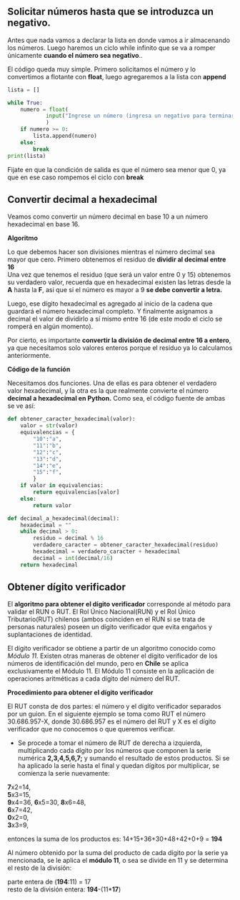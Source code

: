 ## Solicitar números hasta que se introduzca un negativo.  

Antes que nada vamos a declarar la lista en donde vamos a ir almacenando los números. Luego haremos un ciclo while infinito que se va a romper únicamente **cuando el número sea negativo**.. 

El código queda muy simple. Primero solicitamos el número y lo convertimos a flotante con **float**, luego agregaremos a la lista con **append**  

```python
lista = []

while True:
    numero = float(
            input("Ingrese un número (ingresa un negativo para terminar): ")
            )
    if numero >= 0:
        lista.append(numero)
    else:
        break
print(lista)
```

Fijate en que la condición de salida es que el número sea menor que 0, ya que en ese caso rompemos el ciclo con **break** 


## Convertir decimal a hexadecimal  

Veamos como convertir un número decimal en base 10 a un número hexadecimal en base 16. 

**Algoritmo**  

Lo que debemos hacer son divisiones mientras el número decimal sea mayor que cero. Primero obtenemos el residuo de **dividir al decimal entre 16**  
Una vez que tenemos el residuo (que será un valor entre 0 y 15) obtenemos su verdadero valor, recuerda que en hexadecimal existen las letras desde la **A** hasta la **F**, asi que si el número es mayor a 9 **se debe convertir a letra.**  

Luego, ese dígito hexadecimal es agregado al inicio de la cadena que guardará el número hexadecimal completo. Y finalmente asignamos a decimal el valor de dividirlo a sí mismo entre 16 (de este modo el ciclo se romperá en algún momento).  

Por cierto, es importante **convertir la división de decimal entre 16 a entero**, ya que necesitamos solo valores enteros porque el residuo ya lo calculamos anteriormente.  


**Código de la función**  

Necesitamos dos funciones. Una de ellas es para obtener el verdadero valor hexadecimal, y la otra es la que realmente convierte el número **decimal a hexadecimal en Python.** Como sea, el código fuente de ambas se ve así:  

```py
def obtener_caracter_hexadecimal(valor):
    valor = str(valor)
    equivalencias = {
        "10":"a",
        "11":"b",
        "12":"c",
        "13":"d",
        "14":"e",
        "15":"f",
        }
    if valor in equivalencias:
        return equivalencias[valor]
    else:
        return valor

def decimal_a_hexadecimal(decimal):
    hexadecimal = ""
    while decimal > 0:
        residuo = decimal % 16
        verdadero_caracter = obtener_caracter_hexadecimal(residuo)
        hexadecimal = verdadero_caracter + hexadecimal
        decimal = int(decimal/16)
    return hexadecimal
```


## Obtener dígito verificador  
El **algoritmo para obtener el dígito verificador** corresponde al método para validar el RUN o RUT. El Rol Único Nacional(RUN) y el Rol Único Tributario(RUT) chilenos (ambos coinciden en el RUN si se trata de personas naturales) poseen un dígito verificador que evita engaños y suplantaciones de identidad.  

El dígito verificador se obtiene a partir de un algoritmo conocido como *Módulo 11.* Existen otras maneras de obtener el dígito verificador de los números de identificación del mundo, pero en **Chile** se aplica exclusivamente el Módulo 11. El Módulo 11 consiste en la aplicación de operaciones aritméticas a cada dígito del número del RUT.  

**Procedimiento para obtener el dígito verificador**  

El RUT consta de dos partes: el número y el dígito verificador separados por un guion.  En el siguiente ejemplo se toma como RUT el número 30.686.957-X, donde 30.686.957 es el número del RUT y X es el dígito verificador que no conocemos o que queremos verificar.  

- Se procede a tomar el número de RUT de derecha a izquierda, multiplicando cada dígito por los números que componen la serie numérica **2,3,4,5,6,7;** y sumando el resultado de estos productos. Si se ha aplicado la serie hasta el final y quedan dígitos por multiplicar, se comienza la serie nuevamente:  

**7**x2=14,  
**5**x3=15,  
**9**x4=36,
**6**x5=30,
**8**x6=48,  
**6**x7=42,  
**0**x2=0,  
**3**x3=9,  

entonces la suma de los productos es: 14+15+36+30+48+42+0+9 = **194**  

Al número obtenido por la suma del producto de cada dígito por la serie ya mencionada, se le aplica el **módulo 11**, o sea se divide en 11 y se determina el resto de la división:  

parte entera de (**194**:11) = 17  
resto de la división entera: **194**-(11*<b>17</b>)











